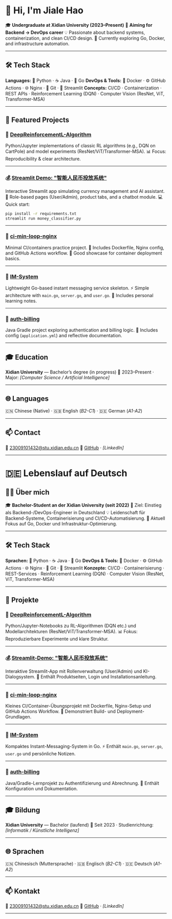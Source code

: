 # 👋 Hi, I'm **Jiale Hao**

🎓 **Undergraduate at Xidian University (2023–Present)**
🎯 **Aiming for Backend → DevOps career**
💡 Passionate about backend systems, containerization, and clean CI/CD design.
🐧 Currently exploring Go, Docker, and infrastructure automation.

---

## 🛠️ Tech Stack

**Languages:** 🐍 Python · ☕ Java · 🐹 Go
**DevOps & Tools:** 🐳 Docker · ⚙️ GitHub Actions · 🌐 Nginx · 🔧 Git · 🎨 Streamlit
**Concepts:** CI/CD · Containerization · REST APIs · Reinforcement Learning (DQN) · Computer Vision (ResNet, ViT, Transformer-MSA)

---

## 💼 Featured Projects

### 🧠 [DeepReinforcementL-Algorithm](https://github.com/XiDianJiale/DeepReinforcementL-Algorithm)

Python/Jupyter implementations of classic RL algorithms (e.g., DQN on CartPole) and model experiments (ResNet/ViT/Transformer-MSA).
📊 Focus: Reproducibility & clear architecture.

---

### 💰 [Streamlit Demo: "智能人民币投放系统"](https://github.com/XiDianJiale/streamlit)

Interactive Streamlit app simulating currency management and AI assistant.
🧩 Role-based pages (User/Admin), product tabs, and a chatbot module.
💻 Quick start:

```bash
pip install -r requirements.txt
streamlit run money_classifier.py
```

---

### 🧩 [ci-min-loop-nginx](https://github.com/XiDianJiale/ci-min-loop-nginx)

Minimal CI/containers practice project.
🚀 Includes Dockerfile, Nginx config, and GitHub Actions workflow.
💬 Good showcase for container deployment basics.

---

### 💬 [IM-System](https://github.com/XiDianJiale/IM-System)

Lightweight Go-based instant messaging service skeleton.
⚡ Simple architecture with `main.go`, `server.go`, and `user.go`.
📖 Includes personal learning notes.

---

### 🔐 [auth-billing](https://github.com/XiDianJiale/auth-billing)

Java Gradle project exploring authentication and billing logic.
🧾 Includes config (`application.yml`) and reflective documentation.

---

## 🎓 Education

**Xidian University** — Bachelor’s degree (in progress)
📆 2023–Present · Major: *[Computer Science / Artificial Intelligence]*

---

## 🌐 Languages

🇨🇳 Chinese (Native) · 🇬🇧 English (*B2-C1*) · 🇩🇪 German (*A1-A2*)

---

## 📫 Contact

📧 [23009101432@stu.xidian.edu.cn](mailto:23009101432@stu.xidian.edu.cn)
💼 [GitHub](https://github.com/XiDianJiale) · *[LinkedIn]*

---

# 🇩🇪 **Lebenslauf auf Deutsch**

## 👨‍💻 Über mich

🎓 **Bachelor-Student an der Xidian University (seit 2022)**
🎯 Ziel: Einstieg als Backend-/DevOps-Engineer in Deutschland
💡 Leidenschaft für Backend-Systeme, Containerisierung und CI/CD-Automatisierung.
🐧 Aktuell Fokus auf Go, Docker und Infrastruktur-Optimierung.

---

## 🛠️ Tech Stack

**Sprachen:** 🐍 Python · ☕ Java · 🐹 Go
**DevOps & Tools:** 🐳 Docker · ⚙️ GitHub Actions · 🌐 Nginx · 🔧 Git · 🎨 Streamlit
**Konzepte:** CI/CD · Containerisierung · REST-Services · Reinforcement Learning (DQN) · Computer Vision (ResNet, ViT, Transformer-MSA)

---

## 💼 Projekte

### 🧠 [DeepReinforcementL-Algorithm](https://github.com/XiDianJiale/DeepReinforcementL-Algorithm)

Python/Jupyter-Notebooks zu RL-Algorithmen (DQN etc.) und Modellarchitekturen (ResNet/ViT/Transformer-MSA).
📊 Fokus: Reproduzierbare Experimente und klare Struktur.

---

### 💰 [Streamlit-Demo: "智能人民币投放系统"](https://github.com/XiDianJiale/streamlit)

Interaktive Streamlit-App mit Rollenverwaltung (User/Admin) und KI-Dialogsystem.
🧩 Enthält Produktseiten, Login und Installationsanleitung.

---

### 🧩 [ci-min-loop-nginx](https://github.com/XiDianJiale/ci-min-loop-nginx)

Kleines CI/Container-Übungsprojekt mit Dockerfile, Nginx-Setup und GitHub Actions Workflow.
🚀 Demonstriert Build- und Deployment-Grundlagen.

---

### 💬 [IM-System](https://github.com/XiDianJiale/IM-System)

Kompaktes Instant-Messaging-System in Go.
⚡ Enthält `main.go`, `server.go`, `user.go` und persönliche Notizen.

---

### 🔐 [auth-billing](https://github.com/XiDianJiale/auth-billing)

Java/Gradle-Lernprojekt zu Authentifizierung und Abrechnung.
🧾 Enthält Konfiguration und Dokumentation.

---

## 🎓 Bildung

**Xidian University** — Bachelor (laufend)
📆 Seit 2023 · Studienrichtung: *[Informatik / Künstliche Intelligenz]*

---

## 🌐 Sprachen

🇨🇳 Chinesisch (Muttersprache) · 🇬🇧 Englisch (*B2-C1*) · 🇩🇪 Deutsch (*A1-A2*)

---

## 📫 Kontakt

📧 [23009101432@stu.xidian.edu.cn](mailto:23009101432@stu.xidian.edu.cn)
🐙 [GitHub](https://github.com/XiDianJiale) · *[LinkedIn]*

---

